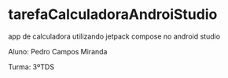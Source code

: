 # tarefaCalculadoraAndroiStudio
app de calculadora utilizando jetpack compose no android studio

Aluno: Pedro Campos Miranda

Turma: 3ºTDS
